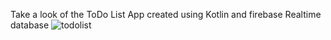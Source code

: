 Take a look of the ToDo List App created using Kotlin and firebase Realtime database
![todolist](https://github.com/1234vishalsharma/Oasis-Infobyte/assets/91680279/e0d4625a-f10e-4ac0-8bd6-afd31e7e2415)
